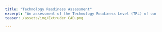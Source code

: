 ```yaml
---
title: "Technology Readiness Assessment"
excerpt: "An assessment of the Technology Readiness Level (TRL) of our extruder"
teaser: /assets/img/Extruder_CAD.png
   
---
```


